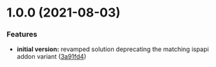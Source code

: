 # 1.0.0 (2021-08-03)


### Features

* **initial version:** revamped solution deprecating the matching ispapi addon variant ([3a91fd4](https://github.com/centralnic-reseller/whmcs-domainimporter/commit/3a91fd4aa07631485c2662365cc224c0430f79ee))
